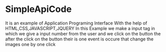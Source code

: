 # SimpleApiCode
It is an example of Application Programing Interface With the help of HTML,CSS,JAVASCRIPT,JQUERY
In this Example we make a input tag in which we give a input number from the user and we click on the button the
after the click on the button their is one event is occure that change the images one by one click 

